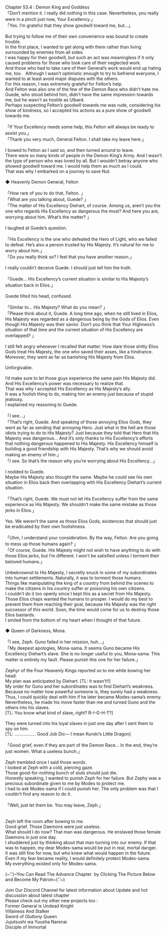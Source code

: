 <br/>
Chapter 53.4 : Demon King and Goddess<br/>
「Don’t mention it. I really did nothing in this case. Nevertheless, you really were in a pinch just now, Your Excellency.」<br/>
「Yes. I’m grateful that they show goodwill toward me, but…」<br/>
 <br/>
But trying to follow me of their own convenience was bound to create trouble.<br/>
In the first place, I wanted to get along with them rather than living surrounded by enemies from all sides.<br/>
I was happy for their goodwill, but such an act was meaningless if it only caused problems for those who took care of their neglected work.<br/>
And those who had to take care of their General’s work would end up hating me, too.   Although I wasn’t optimistic enough to try to befriend everyone, I wanted to at least avoid major disputes with the others.<br/>
For this reason, I was extremely grateful for Felton’s help.<br/>
And Felton was also one of the few of the Demon Race who didn’t hate me. Guede, who stood behind him, didn’t have the same impression towards me, but he wasn’t as hostile as Ulbard.<br/>
Perhaps suspecting Felton’s goodwill towards me was rude, considering his show of kindness, so I accepted his actions as a pure show of goodwill towards me.<br/>
 <br/>
「If Your Excellency needs some help, this Felton will always be ready to assist you.」<br/>
「Thank you very much, General Felton. I shall take my leave here.」<br/>
 <br/>
I bowed to Felton as I said so, and then turned around to leave.<br/>
There were so many kinds of people in the Demon King’s Army. And I wasn’t the type of person who was loved by all. But I wouldn’t betray anyone who showed goodwill toward me. I would help them as much as I could.<br/>
That was why I embarked on a journey to save Nut.<br/>
 <br/>
◆ Heavenly Demon General, Felton<br/>
 <br/>
「How rare of you to do that, Felton. 」<br/>
「What are you talking about, Guede? 」<br/>
「The matter of His Excellency Diehart, of course. Among us, aren’t you the one who regards His Excellency as dangerous the most? And here you are, worrying about him. What’s the matter? 」<br/>
 <br/>
I laughed at Guede’s question.<br/>
 <br/>
「His Excellency is the one who defeated the Hero of Light, who we failed to defeat. He’s also a person trusted by His Majesty. It’s natural for me to worry about him.」<br/>
「Do you really think so? I feel that you have another reason.」<br/>
 <br/>
I really couldn’t deceive Guede. I should just tell him the truth.<br/>
 <br/>
「Guede… His Excellency’s current situation is similar to His Majesty’s situation back in Elios.」<br/>
 <br/>
Guede tilted his head, confused.<br/>
 <br/>
「Similar to… His Majesty? What do you mean? 」<br/>
「Please think about it, Guede. A long time ago, when he still lived in Elios, His Majesty was regarded as a dangerous being by the Gods of Elios. Even though His Majesty was their savior. Don’t you think that Your Highness’s situation of that time and the current situation of His Excellency are overlapped? 」<br/>
 <br/>
I still felt angry whenever I recalled that matter. How dare those shitty Elios Gods treat His Majesty, the one who saved their asses, like a hindrance.<br/>
Moreover, they went as far as banishing His Majesty from Elios.<br/>
 <br/>
Unforgivable.<br/>
 <br/>
I’d make sure to let those guys experience the same pain His Majesty did. And His Excellency’s power was necessary to realize that.<br/>
That was why I accepted His Excellency as His Majesty’s ally.<br/>
It was a foolish thing to do, making him an enemy just because of stupid jealousy.<br/>
I explained my reasoning to Guede.<br/>
 <br/>
「I see…」<br/>
「That’s right, Guede. And speaking of those annoying Elios Gods, they went as far as sending that annoying Hero. Just what in the hell are those idiots trying to do to His Majesty? Just because they told that Hero that His Majesty was dangerous… And it’s only thanks to His Excellency’s efforts that nothing dangerous happened to His Majesty. His Excellency himself is building a good friendship with His Majesty. That’s why we should avoid making an enemy of him.」<br/>
「I see. So that’s the reason why you’re worrying about His Excellency…」<br/>
 <br/>
I nodded to Guede.<br/>
Maybe His Majesty also thought the same. Maybe he could see his own situation in Elios back then overlapping with His Excellency Diehart’s current situation.<br/>
 <br/>
「That’s right, Guede. We must not let His Excellency suffer from the same experience as His Majesty. We shouldn’t make the same mistake as those jerks in Elios.」<br/>
 <br/>
Yes. We weren’t the same as those Elios Gods, existences that should just be eradicated by their own foolishness.<br/>
 <br/>
「Uhm, I understand your consideration. By the way, Felton. Are you going to mess up those humans again? 」<br/>
「Of course, Guede. His Majesty might not wish to have anything to do with those Elios jerks, but I’m different. I won’t be satisfied unless I torment their beloved humans.」<br/>
 <br/>
Unbeknownst to His Majesty, I secretly snuck in some of my subordinates into human settlements. Naturally, it was to torment those humans.<br/>
Things like manipulating the king of a country from behind the scenes to make the citizens in his country suffer or poisoning his own citizens.<br/>
I couldn’t do it too openly since I kept this as a secret from His Majesty.<br/>
Those Elios chaps wanted the humans to prosper. I would do my best to prevent them from reaching their goal, because His Majesty was the right successor of this world. Soon, the time would come for us to destroy those Elios bastards.<br/>
I smiled from the bottom of my heart when I thought of that future.<br/>
 <br/>
◆ Queen of Darkness, Mona.<br/>
 <br/>
「I see, Zeph. Guno failed in her mission, huh…」<br/>
「My deepest apologies, Mona-sama. It seems Guno became His Excellency Diehart’s slave. She is no longer useful to you, Mona-sama. This matter is entirely my fault. Please punish this one for her failure.」<br/>
 <br/>
Zephyr of the Four Heavenly Kings reported so to me while bowing her head.<br/>
My plan was anticipated by Diehart. [TL: It wasn’t!!]<br/>
My order for Guno and her subordinates was to find Diehart’s weakness. Because no matter how powerful someone is, they surely had a weakness.<br/>
Thus, I could quickly deal with him if he later became Modes-sama’s enemy.<br/>
Nevertheless, he made his move faster than me and turned Guno and the others into his slaves.<br/>
[TL: You know what kind of slave, right? R-I-G-H-T?] <br/>
 <br/>
They were turned into his loyal slaves in just one day after I sent them to spy on him.<br/>
[TL: …………….. Good Job Dic— I mean Kuroki’s Little Dragon]<br/>
 <br/>
「Good grief, even if they are part of the Demon Race… In the end, they’re just women. What a useless bunch.」<br/>
 <br/>
Zeph trembled once I said those words.<br/>
I looked at Zeph with a cold, piercing gaze.<br/>
Those good-for-nothing bunch of sluts should just die.<br/>
Honestly speaking, I wanted to punish Zeph for her failure. But Zephy was a precious subordinate given to me by Modes to protect me.<br/>
I had to ask Modes-sama if I could punish her. The only problem was that I couldn’t find any reason to do it.<br/>
 <br/>
「Well, just let them be. You may leave, Zeph.」<br/>
 <br/>
 <br/>
Zeph left the room after bowing to me.<br/>
Good grief. Those Daemons were just useless.<br/>
What should I do now? That man was dangerous. He enslaved those female Daemons in just one day.<br/>
I shuddered just by thinking about that man turning into our enemy. If that was to happen, my dear Modes-sama would be put in real, mortal danger.<br/>
It was still fine for now, but who knew what would happen in the future.<br/>
Even if my fear became reality, I would definitely protect Modes-sama.<br/>
My everything existed only for Modes-sama.<br/>
 <br/>
(~’.’)~You Can Read The Advance Chapter  by Clicking The Picture Below and Become My Patron~(‘.’~)<br/>
<br/>
Join Our Discord Channel for latest information about Update and hot discussion about latest chapter<br/>
Please check out my other new projects too :<br/>
Former General is Undead Knight<br/>
Villainess And Stalker<br/>
Sword of Gluttony Queen<br/>
Jujutsushi wa Yuusha Narenai<br/>
Disciple of Immortal<br/>
<br/>
<br/>
<br/>
<br/>
<br/>
